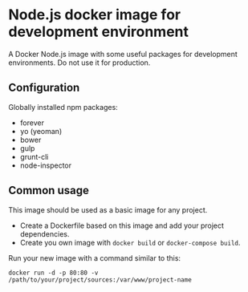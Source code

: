 Node.js docker image for development environment
================================================

A Docker Node.js image with some useful packages for development environments.
Do not use it for production.


Configuration
-------------

Globally installed npm packages:

 * forever
 * yo (yeoman)
 * bower
 * gulp
 * grunt-cli
 * node-inspector


Common usage
------------

This image should be used as a basic image for any project.

 * Create a Dockerfile based on this image and add your project dependencies.
 * Create you own image with `docker build` or `docker-compose build`.

Run your new image with a command similar to this:

    docker run -d -p 80:80 -v /path/to/your/project/sources:/var/www/project-name
